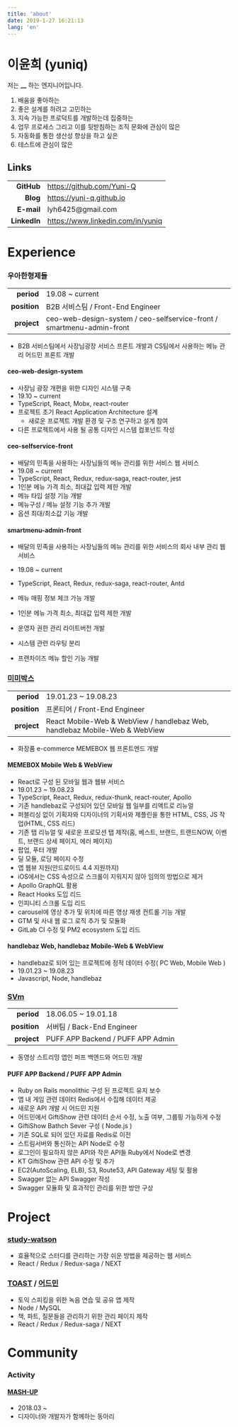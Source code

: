 ```yaml
---
title: 'about'
date: 2019-1-27 16:21:13
lang: 'en'
---
```


# 이윤희 (yuniq)

저는 **\_\_** 하는 엔지니어입니다.

1. 배움을 좋아하는
1. 좋은 설계를 하려고 고민하는
1. 지속 가능한 프로덕트를 개발하는데 집중하는
1. 업무 프로세스 그리고 이를 뒷받침하는 조직 문화에 관심이 많은
1. 자동화를 통한 생산성 향상을 하고 싶은
1. 테스트에 관심이 많은

## Links

<table>
  <tbody>
    <tr>
      <td style='text-align: right;'>
        <b>GitHub</b>
      </td>
      <td>
        <a href='https://github.com/Yuni-Q'>https://github.com/Yuni-Q</a>
      </td>
    </tr>
    <tr>
      <td style='text-align: right;'>
        <b>Blog</b>
      </td>
      <td>
        <a href='https://yuni-q.github.io'>https://yuni-q.github.io</a>
      </td>
    </tr>
    <tr>
      <td style='text-align: right;'>
        <b>E-mail</b>
      </td>
      <td>
        lyh6425@gmail.com
      </td>
    </tr>
    <tr>
      <td style='text-align: right;'>
        <b>LinkedIn</b>
      </td>
      <td>
        <a href='https://www.linkedin.com/in/yuniq'>https://www.linkedin.com/in/yuniq</a>
      </td>
    </tr>
  </tbody>
</table>

# Experience

### 우아한형제들

<table>
  <tbody>
    <tr>
      <td style='text-align: right;'>
        <b>period</b>
      </td>
      <td>
        19.08 ~ current
      </td>
    </tr>
    <tr>
      <td style='text-align: right;'>
        <b>position</b>
      </td>
      <td>
        B2B 서비스팀 / Front-End Engineer
      </td>
    </tr>
    <tr>
      <td style='text-align: right;'>
        <b>project</b>
      </td>
      <td>
        ceo-web-design-system / ceo-selfservice-front / smartmenu-admin-front
      </td>
    </tr>
  </tbody>
</table>

- B2B 서비스팀에서 사장님광장 서비스 프론트 개발과 CS팀에서 사용하는 메뉴 관리 어드민 프론트 개발

#### ceo-web-design-system

- 사장님 광장 개편을 위한 디자인 시스템 구축
- 19.10 ~ current
- TypeScript, React, Mobx, react-router
- 프로젝트 초기 React Application Architecture 설계
  - 새로운 프로젝트 개발 환경 및 구조 연구하고 설계 참여
- 다른 프로젝트에서 사용 될 공통 디자인 시스템 컴포넌트 작성

#### ceo-selfservice-front

- 배달의 민족을 사용하는 사장님들의 메뉴 관리를 위한 서비스 웹 서비스
- 19.08 ~ current
- TypeScript, React, Redux, redux-saga, react-router, jest
- 1인분 메뉴 가격 최소, 최대값 입력 제한 개발
- 메뉴 타입 설정 기능 개발
- 메뉴구성 / 메뉴 설정 기능 추가 개발
- 옵션 최대/최소값 기능 개발

#### smartmenu-admin-front

- 배달의 민족을 사용하는 사장님들의 메뉴 관리를 위한 서비스의 회사 내부 관리 웹 서비스
- 19.08 ~ current
- TypeScript, React, Redux, redux-saga, react-router, Antd

- 메뉴 매핑 정보 체크 가능 개발
- 1인분 메뉴 가격 최소, 최대값 입력 제한 개발
- 운영자 권한 관리 라이트버전 개발
- 시스템 관련 라우팅 분리
- 프랜차이즈 메뉴 할인 기능 개발

### [미미박스](https://m.memebox.com/)

<table>
  <tbody>
    <tr>
      <td style='text-align: right;'>
        <b>period</b>
      </td>
      <td>
        19.01.23 ~ 19.08.23
      </td>
    </tr>
    <tr>
      <td style='text-align: right;'>
        <b>position</b>
      </td>
      <td>
        프론티어 / Front-End Engineer
      </td>
    </tr>
    <tr>
      <td style='text-align: right;'>
        <b>project</b>
      </td>
      <td>
        React Mobile-Web & WebView / handlebaz Web, handlebaz Mobile-Web & WebView
      </td>
    </tr>
  </tbody>
</table>

- 화장품 e-commerce MEMEBOX 웹 프론트엔드 개발

#### MEMEBOX Mobile Web & WebView

- React로 구성 된 모바일 웹과 웹뷰 서비스
- 19.01.23 ~ 19.08.23
- TypeScript, React, Redux, redux-thunk, react-router, Apollo
- 기존 handlebaz로 구성되어 있던 모바일 웹 일부를 리액트로 리뉴얼
- 퍼블리싱 없이 기획자와 디자이너의 기획서와 제플린을 통한 HTML, CSS, JS 작업(HTML, CSS 리드)
- 기존 탭 리뉴얼 및 새로운 프로모션 탭 제작(홈, 베스트, 브랜드, 트랜드NOW, 이벤트, 브랜드 상세 페이지, 에러 페이지)
- 팝업, 푸터 개발
- 딜 모듈, 로딩 페이지 수정
- 앱 웹뷰 지원(안드로이드 4.4 지원까지)
- iOS에서는 CSS 속성으로 스크롤이 지워지지 않아 임의의 방법으로 제거
- Apollo GraphQL 활용
- React Hooks 도입 리드
- 인피니티 스크롤 도입 리드
- carousel에 영상 추가 및 위치에 따른 영상 재생 컨트롤 기능 개발
- GTM 및 사내 웹 로그 로직 추가 및 모듈화
- GitLab CI 수정 및 PM2 ecosystem 도입 리드

#### handlebaz Web, handlebaz Mobile-Web & WebView

- handlebaz로 되어 있는 프로젝트에 정적 데이터 수정( PC Web, Mobile Web )
- 19.01.23 ~ 19.08.23
- Javascript, Node, handlebaz

### [SVm](https://www.pufflive.me/web/pufftv?locale=ko)

<table>
  <tbody>
    <tr>
      <td style='text-align: right;'>
        <b>period</b>
      </td>
      <td>
        18.06.05 ~ 19.01.18
      </td>
    </tr>
    <tr>
      <td style='text-align: right;'>
        <b>position</b>
      </td>
      <td>
        서버팀 / Back-End Engineer
      </td>
    </tr>
    <tr>
      <td style='text-align: right;'>
        <b>project</b>
      </td>
      <td>
        PUFF APP Backend / PUFF APP Admin
      </td>
    </tr>
  </tbody>
</table>

- 동영상 스트리밍 앱인 퍼프 백엔드와 어드민 개발

#### PUFF APP Backend / PUFF APP Admin

- Ruby on Rails monolithic 구성 된 프로젝트 유지 보수
- 앱 내 게임 관련 데이터 Redis에서 수집해 데이터 제공
- 새로운 API 개발 시 어드민 지원
- 어드민에서 GiftiShow 관련 데이터 순서 수정, 노출 여부, 그룹핑 가능하게 수정
- GiftiShow Bathch Sever 구성 ( Node.js )
- 기존 SQL로 되어 있던 자료를 Redis로 이전
- 스트림서버와 통신하는 API Node로 수정
- 로그인이 필요하지 않은 API와 작은 API들 Ruby에서 Node로 변경
- KT GiftiShow 관련 API 수정 및 추가
- EC2(AutoScaling, ELB), S3, Route53, API Gateway 세팅 및 활용
- Swagger 없는 API Swagger 작성
- Swagger 모듈화 및 효과적인 관리를 위한 방안 구상

# Project

### [study-watson](https://github.com/mash-up-kr/study-watson)

- 효율적으로 스터디를 관리하는 가장 쉬운 방법을 제공하는 웹 서비스
- React / Redux / Redux-saga / NEXT

### [TOAST](https://github.com/Yuni-Q/TOAST) / [어드민](https://github.com/Yuni-Q/TOAST-ADMIN)

- 토익 스피킹을 위한 녹음 연습 및 공유 앱 제작
- Node / MySQL
- 책, 파트, 질문들을 관리하기 위한 관리 페이지 제작
- React / Redux / Redux-saga / NEXT

# Community

<!-- ### Presentations -->

### Activity

<!-- ### Lecture -->

#### [MASH-UP](https://www.facebook.com/mashupgroup/)

- 2018.03 ~
- 디자이너와 개발자가 함께하는 동아리
